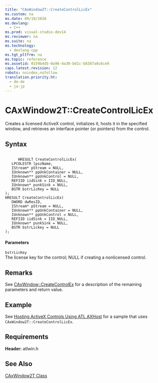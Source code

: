 ```yaml
---
title: "CAxWindow2T::CreateControlLicEx"
ms.custom: na
ms.date: 09/19/2016
ms.devlang: 
  - C++
ms.prod: visual-studio-dev14
ms.reviewer: na
ms.suite: na
ms.technology: 
  - devlang-cpp
ms.tgt_pltfrm: na
ms.topic: reference
ms.assetid: 0159b4d5-0a96-4a30-bd1c-b8387a8c6ce9
caps.latest.revision: 12
robots: noindex,nofollow
translation.priority.ht: 
  - de-de
  - ja-jp
---
```

# CAxWindow2T::CreateControlLicEx
Creates a licensed ActiveX control, initializes it, hosts it in the specified window, and retrieves an interface pointer (or pointers) from the control.  
  
## Syntax  
  
```  
  
      HRESULT CreateControlLicEx(  
   LPCOLESTR lpszName,   
   IStream* pStream = NULL,  
   IUnknown** ppUnkContainer = NULL,   
   IUnknown** ppUnkControl = NULL,  
   REFIID iidSink = IID_NULL,   
   IUnknown* punkSink = NULL,   
   BSTR bstrLicKey = NULL  
);  
HRESULT CreateControlLicEx(  
   DWORD dwResID,  
   IStream* pStream = NULL,  
   IUnknown** ppUnkContainer = NULL,  
   IUnknown** ppUnkControl = NULL,  
   REFIID iidSink = IID_NULL,   
   IUnknown* punkSink = NULL,   
   BSTR bstrLickey = NULL  
);  
```  
  
#### Parameters  
 `bstrLicKey`  
 The license key for the control; NULL if creating a nonlicensed control.  
  
## Remarks  
 See [CAxWindow::CreateControlEx](../vs140/CAxWindow--CreateControlEx.md) for a description of the remaining parameters and return value.  
  
## Example  
 See [Hosting ActiveX Controls Using ATL AXHost](../vs140/Hosting-ActiveX-Controls-Using-ATL-AXHost.md) for a sample that uses `CAxWindow2T::CreateControlLicEx`.  
  
## Requirements  
 **Header:** atlwin.h  
  
## See Also  
 [CAxWindow2T Class](../vs140/CAxWindow2T-Class.md)
